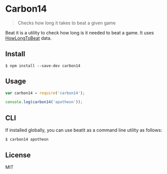 # Carbon14
> Checks how long it takes to beat a given game

Beat it is a utility to check how long is it needed to beat a game. It uses [HowLongToBeat](http://howlongtobeat.com/) data.

## Install
`$ npm install --save-dev carbon14`

## Usage
```js
var carbon14 = require('carbon14');

console.log(carbon14('apotheon'));
```

## CLI
If installed globally, you can use beatit as a command line utility as follows:

`$ carbon14 apotheon`

## License
MIT
